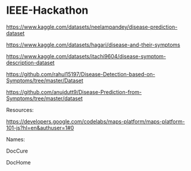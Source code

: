# IEEE-Hackathon
 https://www.kaggle.com/datasets/neelampandey/disease-prediction-dataset
 
 https://www.kaggle.com/datasets/hagari/disease-and-their-symptoms
 
 https://www.kaggle.com/datasets/itachi9604/disease-symptom-description-dataset

 https://github.com/rahul15197/Disease-Detection-based-on-Symptoms/tree/master/Dataset
 
 https://github.com/anujdutt9/Disease-Prediction-from-Symptoms/tree/master/dataset
 
Resources:

 https://developers.google.com/codelabs/maps-platform/maps-platform-101-js?hl=en&authuser=1#0

Names:
  
  DocCure
  
  DocHome

